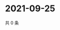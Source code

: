 # 2021-09-25

共 0 条

<!-- BEGIN WEIBO -->
<!-- 最后更新时间 Sat Sep 25 2021 04:14:49 GMT+0800 (China Standard Time) -->

<!-- END WEIBO -->
